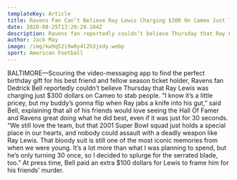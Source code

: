 ```yaml
---
templateKey: Article
title: Ravens Fan Can’t Believe Ray Lewis Charging $300 On Cameo Just To Stab People
date: 2020-08-25T13:29:29.104Z
description: Ravens fan reportedly couldn’t believe Thursday that Ray Lewis was charging just $300 dollars on Cameo to stab people.
author: Jack May
image: /img/kw9q52i9w0y4l2h3jxdy.webp
sport: American Football
---
```

BALTIMORE—Scouring the video-messaging app to find the perfect birthday gift for his best friend and fellow season ticket holder, Ravens fan Dedrick Bell reportedly couldn’t believe Thursday that Ray Lewis was charging just $300 dollars on Cameo to stab people. “I know it’s a little pricey, but my buddy’s gonna flip when Ray jabs a knife into his gut,” said Bell, explaining that all of his friends would love seeing the Hall Of Famer and Ravens great doing what he did best, even if it was just for 30 seconds. “We still love the team, but that 2001 Super Bowl squad just holds a special place in our hearts, and nobody could assault with a deadly weapon like Ray Lewis. That bloody suit is still one of the most iconic memories from when we were young. It’s a lot more than what I was planning to spend, but he’s only turning 30 once, so I decided to splurge for the serrated blade, too.” At press time, Bell paid an extra $100 dollars for Lewis to frame him for his friends’ murder.

